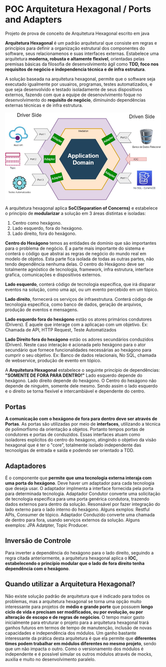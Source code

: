 # POC Arquitetura Hexagonal / Ports and Adapters
Projeto de prova de conceito de Arquitetura Hexagonal escrito em java

**Arquitetura Hexagonal** é um padrão arquitetural que consiste em regras e princípios para definir a organização estrutural dos componentes do software, seus relacionamenos e suas interfaces externas. Estabelece uma arquitetura **moderna, robusta e altamente flexível**, orientadas pelas premisas básicas da filosofia de desenvolvimento ágil como **TDD, foco nos requisitos de negócio e independencia técnica e de infra estrutura**.

A solução baseada na arquitetura hexagonal, permite que o software seja executado igualmente por usuairos, programas, testes automatizados, e que seja desenvolvido e testado isoladamente de seus dispositivos externos, fazendo com que a equipe de desenovlvimento foque no desenvolvimento do **requisito de negócio**, diminuindo dependências externas técnicas e de infra estrutura.

![alt hexagonal architecture / port and adapters](./ArquiterturaHexagonal.jpg)

A arquitetura hexagonal aplica **SoC(Separation of Concerns)** e estabelece o princípio de **modularizar** a solução em 3 áreas distintas e isoladas:
1. Centro como hexágono.
2. Lado esquerdo, fora do hexágono.
3. Lado direito, fora do hexágono.

**Centro do Hexágono** temos as entidades de domínio que são importantes para o problema de negócio. É a parte mais importante do sistema e conterá o código que abstrai as regras de negócio do mundo real em modelo de objetos. Esta parte fica isolada de todas as outras partes, não tendo dependência nenhuma delas. O centro do Hexágono deve ser totalmente agnóstico de tecnologia, framework, infra estrutura, interface grafica, comunicações e dispositivos externos.

**Lado esquerdo**, conterá código de tecnologia específica, que irá disparar eventos na solução, como uma api, ou um evento percebido em um tópico.

**Lado direito**, fornecerá os serviços de infraestrutura. Conterá código de tecnologia específica, como banco de dados, geração de arquivos, produção de eventos e mensagens.

**Lado esquerdo fora do hexágono** estão os atores primários condutores (Drivers). É aquele que interage com a aplicaçao com um objetivo. Ex: Chamada de API, HTTP Request, Teste Automatizados

**Lado Direito fora do hexágono** estão os adores secundários conduzidos (Driven). Neste caso interação é acionada pelo hexágono para o ator secundário que fornece funcionalidades necessárias ao hexágono para cumprir o seu objetivo. Ex: Banco de dados relacionais, No SQL, chamada de webservice, produção de evento em tópico.

A **Arquitetura Hexagonal** estabelece o seguinte princípio de dependências: **"SOMENTE DE FORA PARA DENTRO!"**
Lado esquerdo depende do hexágono. Lado direito depende do hexágono. O Centro do hexágono não depende de ninguém, somente dele mesmo. Sendo assim o lado esquerdo e o direito se torna flexível e intercambiável e dependente do centro.

## Portas

**A comunicação com o hexágono de fora para dentro deve ser através de Portas**.
As portas são utilizadas por meio de **interfaces**, utilizando a técnica de polimorfismo da orientação a objetos. Portanto tempos portas de condutores e portas de conduzidos.
Essas interfaces atuam como isoladores explicitos do centro do hexágono, atingindo o objetivo da visão hexagonal que é ter o "core", totalmente isolado independente das tecnoolgias de entrada e saída e podendo ser orientado a TDD.

## Adaptadores

É o componente que **permite que uma tecnologia externa interaja com uma porta do hexágono**. Deve haver um adaptador para cada tecnologia que deseja usar. O adaptador implmenta a interface fornecida pela porta para determinada tecnologia.
Adaptador Condutor converte uma solicitação de tecnologia específica para uma porta genérica condutora, trazendo dados externos para dentro da solução. Resonsável por fazer integração do lado externo para o lado interno do hexágono. Alguns exmplos: Restful APIs, Consumer de tópico.
Adaptador Conduzido converte uma chamada de dentro para fora, usando serviços externos da solução. Alguns exemplos: JPA Adatpter, Topic Producer.

## Inversão de Controle

Para inverter a dependência do hexágono para o lado direito, seguindo a regra citada anteriormente, a arquitetura hexagonal aplica o **IOC, estabelecendo o princípio modular que o lado de fora direito tenha dependência com o hexágono**.

## Quando utilizar a Arquitetura Hexagonal?
Não existe solução padrão de arquitetura que é indicado para todos os problemas, mas a arquitetura hexagonal se torna uma opção muito interessante para projetos de **médio e grande porte** que possuem **longo ciclo de vida e precisam ser modificados, ou por evolução, ou por alteração de escopo e de regras de negócios**. O tempo maior gasto inicialmente para etruturar o projeto para a arquitetura hexagonal trará ganhos futuros em termos de tempo de manutenção, inclusão de novas capacidades e independência dos módulos. Um ganho bastante interessante da prática desta arquitetura é que ela permite que **diferentes times podem trabalhar em módulos diferentes no mesmo projeto**, sendo que um não impacta o outro. Como o versionamento dos módulos é independente e é possível simular os outros módulos através de mocks, auxilia e muito no desenvolvimento paralelo.